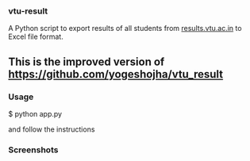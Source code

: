 ### vtu-result

A  Python script to export results of all students from [results.vtu.ac.in](http://results.vtu.ac.in) to Excel file format.

This is the improved version of https://github.com/yogeshojha/vtu_result
-------

### Usage
$ python app.py

and follow the instructions

### Screenshots
